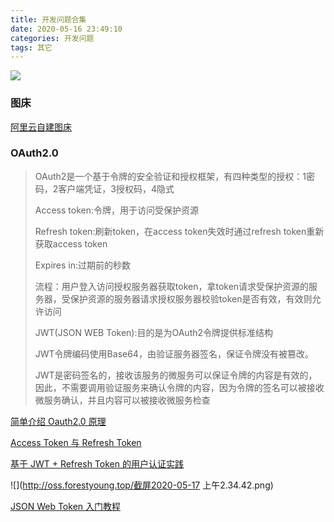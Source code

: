 ```yaml
---
title: 开发问题合集
date: 2020-05-16 23:49:10
categories: 开发问题
tags: 其它
---
```


![](http://oss.forestyoung.top/tunnel-5122424_1920.jpg)

<!--more-->

### 图床

[阿里云自建图床](https://juejin.im/post/5d9c4c1bf265da5b5d2047a2)

### OAuth2.0

> OAuth2是一个基于令牌的安全验证和授权框架，有四种类型的授权：1密码，2客户端凭证，3授权码，4隐式
>
> Access token:令牌，用于访问受保护资源
>
> Refresh token:刷新token，在access token失效时通过refresh token重新获取access token
>
> Expires in:过期前的秒数
>
> 流程：用户登入访问授权服务器获取token，拿token请求受保护资源的服务器，受保护资源的服务器请求授权服务器校验token是否有效，有效则允许访问
>
> JWT(JSON WEB Token):目的是为OAuth2令牌提供标准结构
>
> JWT令牌编码使用Base64，由验证服务器签名，保证令牌没有被篡改。
>
> JWT是密码签名的，接收该服务的微服务可以保证令牌的内容是有效的，因此，不需要调用验证服务来确认令牌的内容，因为令牌的签名可以被接收微服务确认，并且内容可以被接收微服务检查

[简单介绍 Oauth2.0 原理](https://www.cnblogs.com/blowing00/p/4521135.html)

[Access Token 与 Refresh Token](https://www.c0nblogs.com/blowing00/p/4524132.html)

[基于 JWT + Refresh Token 的用户认证实践](https://juejin.im/post/5c1200ece51d4560f0435795)

![](http://oss.forestyoung.top/截屏2020-05-17 上午2.34.42.png)

[JSON Web Token 入门教程](https://www.ruanyifeng.com/blog/2018/07/json_web_token-tutorial.html)